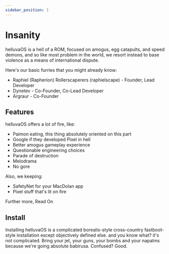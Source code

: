 ```yaml
---
sidebar_position: 1
---
```


# Insanity

helluvaOS is a hell of a ROM, focused on amogus, egg catapults, and speed demons,
and so like most problem in the world, we resort instead to base violence as a
means of international dispute.

Here's our basic furries that you might already know:

- Raphiel (Rapherion) Rollerscaperers (raphielscape) - Founder, Lead Developer
- Dynetev - Co-Founder, Co-Lead Developer
- Argraur - Co-Founder

## Features

helluvaOS offers a lot of fire, like:

- Paimon eating, this thing absolutely oriented on this part
- Google if they developed Pixel in hell
- Better amogus gameplay experience
- Questionable engineering choices
- Parade of destruction
- Melodrama
- No gore

Also, we keeping:

- SafetyNet for your MacDolan app
- Pixel stuff that's lit on fire

Further more, Read On

## Install

Installing helluvaOS is a complicated borealis-style cross-country fastboot-style
installation except objectively defined else. and you know what? it's not complicated.
Bring your jet, your guns, your bombs and your napalms because we're going absolute
babirusa. Confused? Good.
